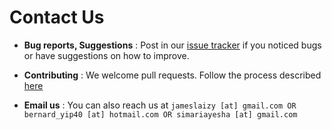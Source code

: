 # Contact Us

* **Bug reports, Suggestions** : Post in our [issue tracker](https://github.com/CS2103JAN2017-T16-B2/main.gitissues)
  if you noticed bugs or have suggestions on how to improve.

* **Contributing** : We welcome pull requests. Follow the process described [here](https://github.com/oss-generic/process)

* **Email us** : You can also reach us at `jameslaizy [at] gmail.com OR bernard_yip40 [at] hotmail.com OR simariayesha [at] gmail.com`
